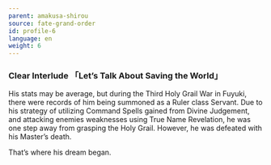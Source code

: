 ```yaml
---
parent: amakusa-shirou
source: fate-grand-order
id: profile-6
language: en
weight: 6
---
```


### Clear Interlude 「Let’s Talk About Saving the World」

His stats may be average, but during the Third Holy Grail War in Fuyuki, there were records of him being summoned as a Ruler class Servant.
Due to his strategy of utilizing Command Spells gained from Divine Judgement, and attacking enemies weaknesses using True Name Revelation, he was one step away from grasping the Holy Grail.
However, he was defeated with his Master’s death.

That’s where his dream began.
